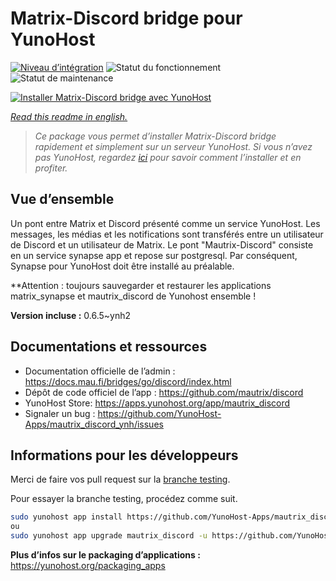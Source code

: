<!--
N.B.: This README was automatically generated by https://github.com/YunoHost/apps/tree/master/tools/readme_generator
It shall NOT be edited by hand.
-->

# Matrix-Discord bridge pour YunoHost

[![Niveau d’intégration](https://dash.yunohost.org/integration/mautrix_discord.svg)](https://dash.yunohost.org/appci/app/mautrix_discord) ![Statut du fonctionnement](https://ci-apps.yunohost.org/ci/badges/mautrix_discord.status.svg) ![Statut de maintenance](https://ci-apps.yunohost.org/ci/badges/mautrix_discord.maintain.svg)

[![Installer Matrix-Discord bridge avec YunoHost](https://install-app.yunohost.org/install-with-yunohost.svg)](https://install-app.yunohost.org/?app=mautrix_discord)

*[Read this readme in english.](./README.md)*

> *Ce package vous permet d’installer Matrix-Discord bridge rapidement et simplement sur un serveur YunoHost.
Si vous n’avez pas YunoHost, regardez [ici](https://yunohost.org/#/install) pour savoir comment l’installer et en profiter.*

## Vue d’ensemble

Un pont entre Matrix et Discord présenté comme un service YunoHost. Les messages, les médias et les notifications sont transférés entre un utilisateur de Discord et un utilisateur de Matrix. Le pont "Mautrix-Discord" consiste en un service synapse app et repose sur postgresql. Par conséquent, Synapse pour YunoHost doit être installé au préalable.

**Attention : toujours sauvegarder et restaurer les applications matrix_synapse et mautrix_discord de Yunohost ensemble !

**Version incluse :** 0.6.5~ynh2
## Documentations et ressources

* Documentation officielle de l’admin : <https://docs.mau.fi/bridges/go/discord/index.html>
* Dépôt de code officiel de l’app : <https://github.com/mautrix/discord>
* YunoHost Store: <https://apps.yunohost.org/app/mautrix_discord>
* Signaler un bug : <https://github.com/YunoHost-Apps/mautrix_discord_ynh/issues>

## Informations pour les développeurs

Merci de faire vos pull request sur la [branche testing](https://github.com/YunoHost-Apps/mautrix_discord_ynh/tree/testing).

Pour essayer la branche testing, procédez comme suit.

``` bash
sudo yunohost app install https://github.com/YunoHost-Apps/mautrix_discord_ynh/tree/testing --debug
ou
sudo yunohost app upgrade mautrix_discord -u https://github.com/YunoHost-Apps/mautrix_discord_ynh/tree/testing --debug
```

**Plus d’infos sur le packaging d’applications :** <https://yunohost.org/packaging_apps>